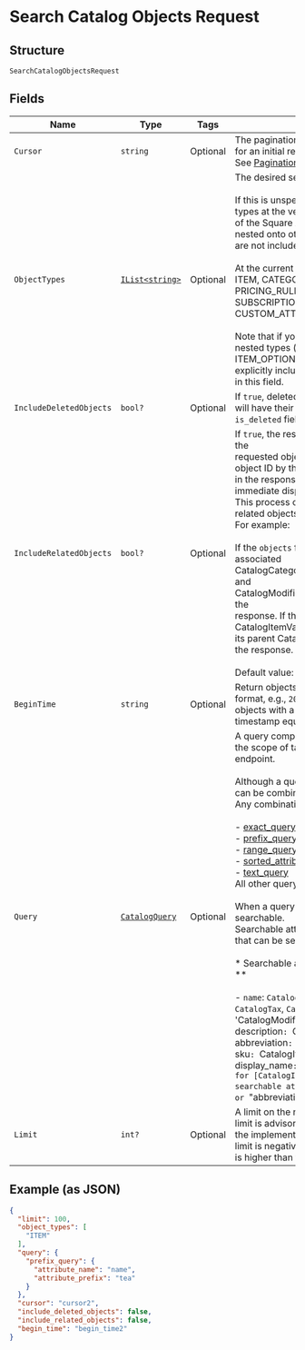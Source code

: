 
# Search Catalog Objects Request

## Structure

`SearchCatalogObjectsRequest`

## Fields

| Name | Type | Tags | Description |
|  --- | --- | --- | --- |
| `Cursor` | `string` | Optional | The pagination cursor returned in the previous response. Leave unset for an initial request.<br>See [Pagination](https://developer.squareup.com/docs/build-basics/common-api-patterns/pagination) for more information. |
| `ObjectTypes` | [`IList<string>`](../../doc/models/catalog-object-type.md) | Optional | The desired set of object types to appear in the search results.<br><br>If this is unspecified, the operation returns objects of all the top level types at the version<br>of the Square API used to make the request. Object types that are nested onto other object types<br>are not included in the defaults.<br><br>At the current API version the default object types are:<br>ITEM, CATEGORY, TAX, DISCOUNT, MODIFIER_LIST,<br>PRICING_RULE, PRODUCT_SET, TIME_PERIOD, MEASUREMENT_UNIT,<br>SUBSCRIPTION_PLAN, ITEM_OPTION, CUSTOM_ATTRIBUTE_DEFINITION, QUICK_AMOUNT_SETTINGS.<br><br>Note that if you wish for the query to return objects belonging to nested types (i.e., COMPONENT, IMAGE,<br>ITEM_OPTION_VAL, ITEM_VARIATION, or MODIFIER), you must explicitly include all the types of interest<br>in this field. |
| `IncludeDeletedObjects` | `bool?` | Optional | If `true`, deleted objects will be included in the results. Deleted objects will have their<br>`is_deleted` field set to `true`. |
| `IncludeRelatedObjects` | `bool?` | Optional | If `true`, the response will include additional objects that are related to the<br>requested objects. Related objects are objects that are referenced by object ID by the objects<br>in the response. This is helpful if the objects are being fetched for immediate display to a user.<br>This process only goes one level deep. Objects referenced by the related objects will not be included.<br>For example:<br><br>If the `objects` field of the response contains a CatalogItem, its associated<br>CatalogCategory objects, CatalogTax objects, CatalogImage objects and<br>CatalogModifierLists will be returned in the `related_objects` field of the<br>response. If the `objects` field of the response contains a CatalogItemVariation,<br>its parent CatalogItem will be returned in the `related_objects` field of<br>the response.<br><br>Default value: `false` |
| `BeginTime` | `string` | Optional | Return objects modified after this [timestamp](https://developer.squareup.com/docs/build-basics/working-with-dates), in RFC 3339<br>format, e.g., `2016-09-04T23:59:33.123Z`. The timestamp is exclusive - objects with a<br>timestamp equal to `begin_time` will not be included in the response. |
| `Query` | [`CatalogQuery`](../../doc/models/catalog-query.md) | Optional | A query composed of one or more different types of filters to narrow the scope of targeted objects when calling the `SearchCatalogObjects` endpoint.<br><br>Although a query can have multiple filters, only certain query types can be combined per call to [SearchCatalogObjects](../../doc/api/catalog.md#search-catalog-objects).<br>Any combination of the following types may be used together:<br><br>- [exact_query](../../doc/models/catalog-query-exact.md)<br>- [prefix_query](../../doc/models/catalog-query-prefix.md)<br>- [range_query](../../doc/models/catalog-query-range.md)<br>- [sorted_attribute_query](../../doc/models/catalog-query-sorted-attribute.md)<br>- [text_query](../../doc/models/catalog-query-text.md)<br>  All other query types cannot be combined with any others.<br><br>When a query filter is based on an attribute, the attribute must be searchable.<br>Searchable attributes are listed as follows, along their parent types that can be searched for with applicable query filters.<br><br>* Searchable attribute and objects queryable by searchable attributes **<br><br>- `name`:  `CatalogItem`, `CatalogItemVariation`, `CatalogCategory`, `CatalogTax`, `CatalogDiscount`, `CatalogModifier`, 'CatalogModifierList`,`CatalogItemOption`,`CatalogItemOptionValue`<br>- `description`: `CatalogItem`, `CatalogItemOptionValue`<br>- `abbreviation`: `CatalogItem`<br>- `upc`: `CatalogItemVariation`<br>- `sku`: `CatalogItemVariation`<br>- `caption`: `CatalogImage`<br>- `display_name`: `CatalogItemOption`<br><br>For example, to search for [CatalogItem](../../doc/models/catalog-item.md) objects by searchable attributes, you can use<br>the `"name"`, `"description"`, or `"abbreviation"` attribute in an applicable query filter. |
| `Limit` | `int?` | Optional | A limit on the number of results to be returned in a single page. The limit is advisory -<br>the implementation may return more or fewer results. If the supplied limit is negative, zero, or<br>is higher than the maximum limit of 1,000, it will be ignored. |

## Example (as JSON)

```json
{
  "limit": 100,
  "object_types": [
    "ITEM"
  ],
  "query": {
    "prefix_query": {
      "attribute_name": "name",
      "attribute_prefix": "tea"
    }
  },
  "cursor": "cursor2",
  "include_deleted_objects": false,
  "include_related_objects": false,
  "begin_time": "begin_time2"
}
```

